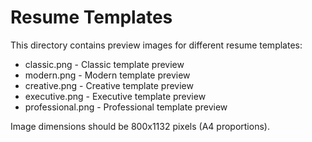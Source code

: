 # Resume Templates

This directory contains preview images for different resume templates:

- classic.png - Classic template preview
- modern.png - Modern template preview
- creative.png - Creative template preview
- executive.png - Executive template preview
- professional.png - Professional template preview

Image dimensions should be 800x1132 pixels (A4 proportions).
